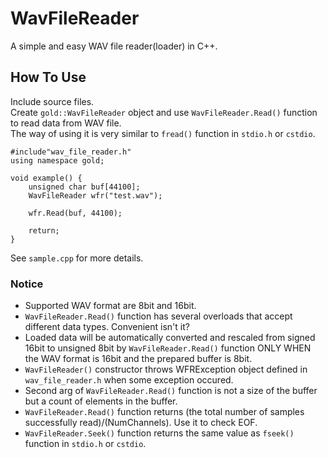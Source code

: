 # WavFileReader
A simple and easy WAV file reader(loader) in C++.

## How To Use
Include source files.  
Create `gold::WavFileReader` object and use `WavFileReader.Read()` function to read data from WAV file.  
The way of using it is very similar to  `fread()` function in `stdio.h` or `cstdio`.  
```
#include"wav_file_reader.h"
using namespace gold;

void example() {
	unsigned char buf[44100];
	WavFileReader wfr("test.wav");
	
	wfr.Read(buf, 44100);

	return;
}
```
See `sample.cpp` for more details.

### Notice
* Supported WAV format are 8bit and 16bit.
* `WavFileReader.Read()` function has several overloads that accept different data types. Convenient isn't it?
* Loaded data will be automatically converted and rescaled from signed 16bit to unsigned 8bit by `WavFileReader.Read()` function ONLY WHEN the WAV format is 16bit and the prepared buffer is 8bit.
* `WavFileReader()` constructor throws WFRException object defined in `wav_file_reader.h` when some exception occured.
* Second arg of `WavFileReader.Read()` function is not a size of the buffer but a count of elements in the buffer.
* `WavFileReader.Read()` function returns (the total number of samples successfully read)/(NumChannels). Use it to check EOF.
* `WavFileReader.Seek()` function returns the same value as `fseek()` function in `stdio.h` or `cstdio`.
